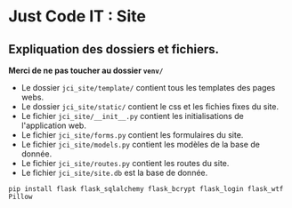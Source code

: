 # Just Code IT : Site

## Expliquation des dossiers et fichiers.

**Merci de ne pas toucher au dossier `venv/`**

* Le dossier `jci_site/template/` contient tous les templates des pages webs.
* Le dossier `jci_site/static/` contient le css et les fichies fixes du site.
* Le fichier `jci_site/__init__.py` contient les initialisations de l'application web.
* Le fichier `jci_site/forms.py` contient les formulaires du site.
* Le fichier `jci_site/models.py` contient les modèles de la base de donnée.
* Le fichier `jci_site/routes.py` contient les routes du site.
* Le fichier `jci_site/site.db` est la base de donnée.



```shell
pip install flask flask_sqlalchemy flask_bcrypt flask_login flask_wtf Pillow
```
